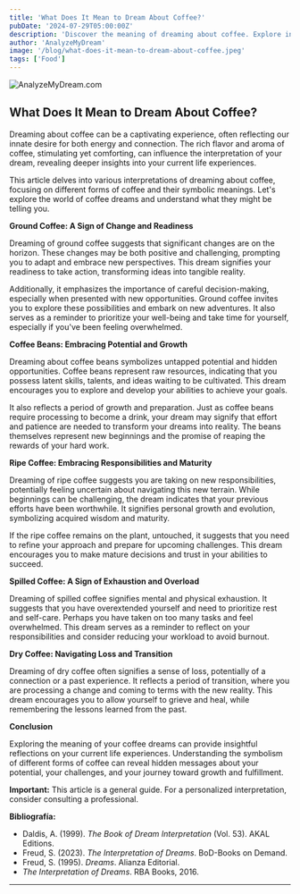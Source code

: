 ```yaml
---
title: 'What Does It Mean to Dream About Coffee?'
pubDate: '2024-07-29T05:00:00Z'
description: 'Discover the meaning of dreaming about coffee. Explore interpretations related to ground coffee, bean coffee, ripe coffee, and more.'
author: 'AnalyzeMyDream'
image: '/blog/what-does-it-mean-to-dream-about-coffee.jpeg'
tags: ['Food']
---
```


![AnalyzeMyDream.com](/blog/what-does-it-mean-to-dream-about-coffee.jpeg)

## What Does It Mean to Dream About Coffee?

Dreaming about coffee can be a captivating experience, often reflecting our innate desire for both energy and connection. The rich flavor and aroma of coffee, stimulating yet comforting, can influence the interpretation of your dream, revealing deeper insights into your current life experiences.

This article delves into various interpretations of dreaming about coffee, focusing on different forms of coffee and their symbolic meanings.  Let's explore the world of coffee dreams and understand what they might be telling you. 

**Ground Coffee: A Sign of Change and Readiness**

Dreaming of ground coffee suggests that significant changes are on the horizon. These changes may be both positive and challenging, prompting you to adapt and embrace new perspectives. This dream signifies your readiness to take action, transforming ideas into tangible reality.  

Additionally, it emphasizes the importance of careful decision-making, especially when presented with new opportunities. Ground coffee invites you to explore these possibilities and embark on new adventures. It also serves as a reminder to prioritize your well-being and take time for yourself, especially if you've been feeling overwhelmed.

**Coffee Beans: Embracing Potential and Growth**

Dreaming about coffee beans symbolizes untapped potential and hidden opportunities. Coffee beans represent raw resources, indicating that you possess latent skills, talents, and ideas waiting to be cultivated. This dream encourages you to explore and develop your abilities to achieve your goals.

It also reflects a period of growth and preparation.  Just as coffee beans require processing to become a drink, your dream may signify that effort and patience are needed to transform your dreams into reality. The beans themselves represent new beginnings and the promise of reaping the rewards of your hard work.

**Ripe Coffee: Embracing Responsibilities and Maturity**

Dreaming of ripe coffee suggests you are taking on new responsibilities, potentially feeling uncertain about navigating this new terrain. While beginnings can be challenging, the dream indicates that your previous efforts have been worthwhile. It signifies personal growth and evolution, symbolizing acquired wisdom and maturity.

If the ripe coffee remains on the plant, untouched, it suggests that you need to refine your approach and prepare for upcoming challenges. This dream encourages you to make mature decisions and trust in your abilities to succeed.

**Spilled Coffee:  A Sign of Exhaustion and Overload**

Dreaming of spilled coffee signifies mental and physical exhaustion. It suggests that you have overextended yourself and need to prioritize rest and self-care. Perhaps you have taken on too many tasks and feel overwhelmed. This dream serves as a reminder to reflect on your responsibilities and consider reducing your workload to avoid burnout. 

**Dry Coffee:  Navigating Loss and Transition**

Dreaming of dry coffee often signifies a sense of loss, potentially of a connection or a past experience. It reflects a period of transition, where you are processing a change and coming to terms with the new reality. This dream encourages you to allow yourself to grieve and heal, while remembering the lessons learned from the past.

**Conclusion**

Exploring the meaning of your coffee dreams can provide insightful reflections on your current life experiences. Understanding the symbolism of different forms of coffee can reveal hidden messages about your potential, your challenges, and your journey toward growth and fulfillment.

**Important:** This article is a general guide. For a personalized interpretation, consider consulting a professional.

**Bibliografía:**

- Daldis, A. (1999). *The Book of Dream Interpretation* (Vol. 53). AKAL Editions.
- Freud, S. (2023). *The Interpretation of Dreams*. BoD-Books on Demand.
- Freud, S. (1995). *Dreams*. Alianza Editorial.
- *The Interpretation of Dreams*. RBA Books, 2016.

---